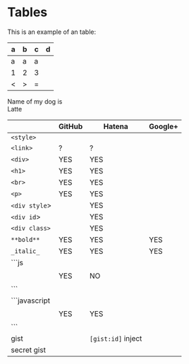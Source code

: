 # Tables

This is an example of an table:

| a 	| b 	| c 	|d |
|---	|---	|---	|- |
|a|a|a|
| 1 	| 2 	| 3 	| | 
| < 	| > 	| = 	| |

Name of my dog is\
Latte

|        | GitHub | Hatena | Google+ |
|--------|--------|--------|---------|
| `<style>` |       |       | |
| `<link>`  |  ?     |  ?   | |
| `<div>`    | YES   | YES | |
| `<h1>`    | YES   | YES | |
| `<br>`    | YES | YES | |
| `<p>`     | YES | YES | |
| `<div style`> |  | YES | |
| `<div id`> |     | YES | |
| `<div class>` |  | YES | |
| `**bold**` | YES | YES | YES |
| `_italic_` | YES | YES | YES |
| \`\`\`js<br /><br /><br />\`\`\` | YES | NO | |
| \`\`\`javascript<br /><br /><br />\`\`\` | YES | YES | |
| gist |   | `[gist:id]` inject | |
| secret gist |   |    | |
